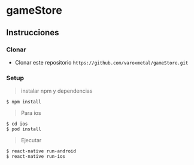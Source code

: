 # gameStore

## Instrucciones 

### Clonar

- Clonar este repositorio `https://github.com/varoxmetal/gameStore.git`

### Setup

> instalar npm y dependencias

```shell
$ npm install
```

> Para ios

```shell
$ cd ios
$ pod install
```

> Ejecutar

```shell
$ react-native run-android
$ react-native run-ios
```
